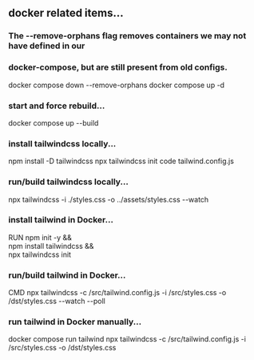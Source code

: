 ## docker related items...

### The --remove-orphans flag removes containers we may not have defined in our
### docker-compose, but are still present from old configs.
docker compose down --remove-orphans
docker compose up -d

### start and force rebuild...
docker compose up --build 


### install tailwindcss locally...
npm install -D tailwindcss
npx tailwindcss init
code tailwind.config.js

### run/build tailwindcss locally...
npx tailwindcss -i ./styles.css -o ../assets/styles.css --watch

### install tailwind in Docker...
RUN npm init -y && \
    npm install tailwindcss && \
    npx tailwindcss init

### run/build tailwind in Docker...
CMD npx tailwindcss -c /src/tailwind.config.js -i /src/styles.css -o /dst/styles.css --watch --poll

### run tailwind in Docker manually...
docker compose run tailwind npx tailwindcss -c /src/tailwind.config.js -i /src/styles.css -o /dst/styles.css
